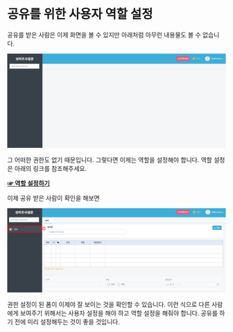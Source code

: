 # 공유를 위한 사용자 역할 설정
공유를 받은 사람은 이제 화면을 볼 수 있지만 아래처럼 아무런 내용물도 볼 수 없습니다.

![아무것도 안보여요](/media/image175.png)

그 어떠한 권한도 없기 때문입니다. 그렇다면 이제는 역할을 설정해야 합니다. 역할 설정은 아래의 링크를 참조해주세요.

[**☞ 역할 설정하기**](/part-3/1-default-settings/3-add-role.md)

이제 공유 받은 사람이 확인을 해보면

![아무것도 안보여요](/media/image176.png)

권한 설정이 된 폼이 이제야 잘 보이는 것을 확인할 수 있습니다. 이런 식으로 다른 사람에게 보여주기 위해서는 사용자 설정을 해야 하고 역할 설정을 해줘야 합니다. 공유를 하기 전에 미리 설정해두는 것이 좋을 것입니다.